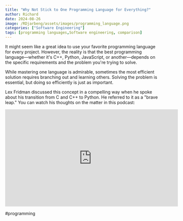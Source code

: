 ```yaml
---
title: "Why Not Stick to One Programming Language for Everything?"
author: Richard
date: 2024-08-26
image: /RDjarbeng/assets/images/programming_language.png
categories: ["Software Engineering"]
tags: [programming languages,Software engineering, comparison]
---
```


It might seem like a great idea to use your favorite programming language for every project. However, the reality is that the best programming language—whether it's C++, Python, JavaScript, or another—depends on the specific requirements and the problem you're trying to solve.

While mastering one language is admirable, sometimes the most efficient solution requires branching out and learning others. Solving the problem is essential, but doing so efficiently is just as important.

Lex Fridman discussed this concept in a compelling way when he spoke about his transition from C and C++ to Python. He referred to it as a "brave leap." You can watch his thoughts on the matter in this podcast:

<iframe width="560" height="315" src="https://www.youtube.com/embed/3cAy587eMJg" title="Lex Fridman on switching from C++ to Python" frameborder="0" allow="accelerometer; autoplay; clipboard-write; encrypted-media; gyroscope; picture-in-picture" allowfullscreen></iframe>

#programming
